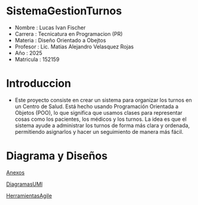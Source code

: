 # SistemaGestionTurnos


- Nombre : Lucas Ivan Fischer
- Carrera : Tecnicatura en Programacion (PR)  
- Materia : Diseño Orientado a Obejtos 
- Profesor : Lic. Matias Alejandro Velasquez Rojas
- Año : 2025
- Matricula : 152159

# Introduccion 

- Este proyecto consiste en crear un sistema para organizar los turnos en un Centro de Salud. Está hecho usando Programación Orientada a Objetos (POO), lo que significa que usamos clases para representar cosas como los pacientes, los médicos y los turnos. La idea es que el sistema ayude a administrar los turnos de forma más clara y ordenada, permitiendo asignarlos y hacer un seguimiento de manera más fácil.

# Diagrama y Diseños  

[Anexos](anexos.md)

[DiagramasUMl](DiagramasUML.md)

[HerramientasAgile](Herramientas_Agile.md)
